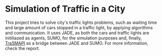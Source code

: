 # Simulation of Traffic in a City
This project tries to solve city's traffic lights problems, such as waiting time and large amount of cars stopped in a traffic light, by applying algorithms and communication. It uses JADE, as both the cars and traffic lights are initiliazed as agents, SUMO, for the simulation purposes and, finally, [TraSMAPI](https://github.com/STEMS-group/TraSMAPI) as a bridge between JADE and SUMO. For more information, check the report.
